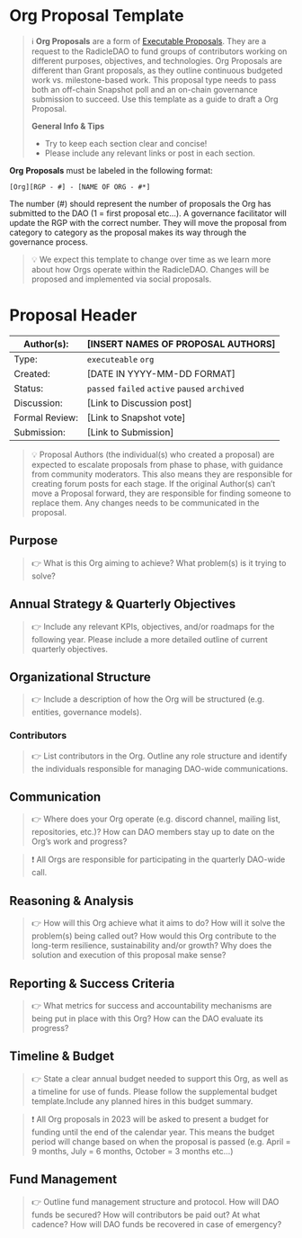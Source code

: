 # Org Proposal Template

> ℹ️ **Org Proposals** are a form of [Executable Proposals](/executable.md). They are a request to the RadicleDAO to fund groups of contributors working on different purposes, objectives, and technologies. Org Proposals are different than Grant proposals, as they outline continuous budgeted work vs. milestone-based work. This proposal type needs to pass both an off-chain Snapshot poll and an on-chain governance submission to succeed. Use this template as a guide to draft a Org Proposal.
> 
> **General Info & Tips**
> - Try to keep each section clear and concise!
> - Please include any relevant links or post in each section.

**Org** **Proposals** must be labeled in the following format:

`[Org][RGP - #] - [NAME OF ORG - #*]`

The number (#) should represent the number of proposals the Org has submitted to the DAO (1 = first proposal etc…). A governance facilitator will update the RGP with the correct number. They will move the proposal from category to category as the proposal makes its way through the governance process.


>💡 We expect this template to change over time as we learn more about how Orgs operate within the RadicleDAO. Changes will be proposed and implemented via social proposals.

# Proposal Header

| Author(s): | [INSERT NAMES OF PROPOSAL AUTHORS] |
| --- | --- |
| Type: | `executeable` `org` |
| Created: | [DATE IN YYYY-MM-DD FORMAT] |
| Status: | `passed` `failed` `active` `paused` `archived` |
| Discussion: | [Link to Discussion post] |
| Formal Review: | [Link to Snapshot vote] |
| Submission: | [Link to Submission]  |


> 💡 Proposal Authors (the individual(s) who created a proposal) are expected to escalate proposals from phase to phase, with guidance from community moderators. This also means they are responsible for creating forum posts for each stage. If the original Author(s) can’t move a Proposal forward, they are responsible for finding someone to replace them. Any changes needs to be communicated in the proposal.

## **Purpose**
> 👉 What is this Org aiming to achieve? What problem(s) is it trying to solve?

## Annual Strategy & Quarterly Objectives

> 👉 Include any relevant KPIs, objectives, and/or roadmaps for the following year. Please include a more detailed outline of current quarterly objectives.

## Organizational Structure

> 👉 Include a description of how the Org will be structured (e.g. entities, governance models).

### Contributors

> 👉 List contributors in the Org. Outline any role structure and identify the individuals responsible for managing DAO-wide communications.

## Communication

> 👉 Where does your Org operate (e.g. discord channel, mailing list, repositories, etc.)? How can DAO members stay up to date on the Org’s work and progress?

> ❗ All Orgs are responsible for participating in the quarterly DAO-wide call.

## ****Reasoning & Analysis****

>👉 How will this Org achieve what it aims to do? How will it solve the problem(s) being called out? How would this Org contribute to the long-term resilience, sustainability and/or growth? Why does the solution and execution of this proposal make sense?

## **Reporting & Success Criteria**
>👉 What metrics for success and accountability mechanisms are being put in place with this Org? How can the DAO evaluate its progress?

</aside>

## Timeline & Budget
>👉 State a clear annual budget needed to support this Org, as well as a timeline for use of funds. Please follow the supplemental budget template.Include any planned hires in this budget summary.

>❗ All Org proposals in 2023 will be asked to present a budget for funding until the end of the calendar year. This means the budget period will change based on when the proposal is passed (e.g. April = 9 months, July = 6 months, October = 3 months etc…)


## Fund Management
>👉 Outline fund management structure and protocol. How will DAO funds be secured? How will contributors be paid out? At what cadence? How will DAO funds be recovered in case of emergency?

</aside>
